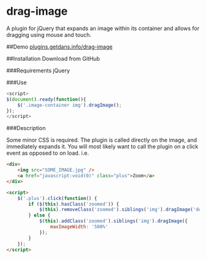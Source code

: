 # drag-image
A plugin for jQuery that expands an image within its container and allows for dragging using mouse and touch.

##Demo
[plugins.getdans.info/drag-image](http://plugins.getdans.info/drag-image)

##Installation
Download from GitHub

###Requirements
jQuery

###Use
```javascript
<script>
$(document).ready(function(){
    $('.image-container img').dragImage();
});
</script>
```
###Description

Some minor CSS is required. The plugin is called directly on the image, and immediately expands it.
You will most likely want to call the plugin on a click event as opposed to on load.
i.e.
```html
<div>
    <img src="SOME_IMAGE.jpg" />
    <a href="javascript:void(0)" class="plus">Zoom</a>
</div>

<script>
    $('.plus').click(function() {
        if ($(this).hasClass('zoomed')) {
            $(this).removeClass('zoomed').siblings('img').dragImage('destroy');
        } else {
            $(this).addClass('zoomed').siblings('img').dragImage({
                maxImageWidth: '500%'
            });
        }
    });
</script>
```


